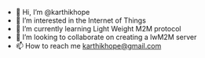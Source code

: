 - 👋 Hi, I’m @karthikhope
- 👀 I’m interested in the Internet of Things
- 🌱 I’m currently learning Light Weight M2M protocol
- 💞️ I’m looking to collaborate on creating a lwM2M server 
- 📫 How to reach me karthikhope@gmail.com

<!---
1faraday/1faraday is a ✨ special ✨ repository because its `README.md` (this file) appears on your GitHub profile.
You can click the Preview link to take a look at your changes.
--->
